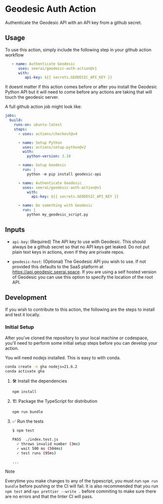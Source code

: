 # Geodesic Auth Action

Authenticate the Geodesic API with an API key from a github secret.

## Usage

To use this action, simply include the following step in your github action
workflow

```yaml
   - name: Authenticate Geodesic
      uses: seerai/geodesic-auth-action@v1
      with:
         api-key: ${{ secrets.GEODESIC_API_KEY }}
```

It doesnt matter if this action comes before or after you install the Geodesic
Python API but it will need to come before any actions are taking that will
touch the geodesic server.

A full github action job might look like:

```yaml
jobs:
  build:
    runs-on: ubuntu-latest
    steps:
      - uses: actions/checkout@v4

      - name: Setup Python
        uses: actions/setup-python@v2
        with:
          python-version: 3.10

      - name: Setup Geodesic
        run: |
          python -m pip install geodesic-api

      - name: Authenticate Geodesic
        uses: seerai/geodesic-auth-action@v1
          with:
            api-key: ${{ secrets.GEODESIC_API_KEY }}

      - name: Do something with Geodesic
        run: |
          python my_geodesic_script.py
```

## Inputs

- `api-key`: (Required) The API key to use with Geodesic. This should always be
  a github secret so that no API keys get leaked. Do not put plain text keys in
  actions, even if they are private repos.

- `geodesic-host`: (Optional) The Geodesic API you wish to use. If not provided
  this defaults to the SaaS platform at https://api.geodesic.seerai.space. If
  you are using a self hosted version of Geodesic you can use this option to
  specify the location of the root API.

## Development

If you wish to contribute to this action, the following are the steps to install
and test it locally.

### Initial Setup

After you've cloned the repository to your local machine or codespace, you'll
need to perform some initial setup steps before you can develop your action.

You will need nodejs installed. This is easy to with conda.

```bash
conda create -n gha nodejs=21.6.2
conda activate gha
```

1. :hammer_and_wrench: Install the dependencies

   ```bash
   npm install
   ```

1. :building_construction: Package the TypeScript for distribution

   ```bash
   npm run bundle
   ```

1. :white_check_mark: Run the tests

   ```bash
   $ npm test

   PASS  ./index.test.js
     ✓ throws invalid number (3ms)
     ✓ wait 500 ms (504ms)
     ✓ test runs (95ms)

   ...
   ```

> [!NOTE]
>
> Everytime you make changes to any of the typescript, you must run
> `npm run bundle` before pushing or the CI will fail. It is also recommended
> that you run `npm test` and `npx prettier --write .` before commiting to make
> sure there are no errors and that the linter CI will pass.
